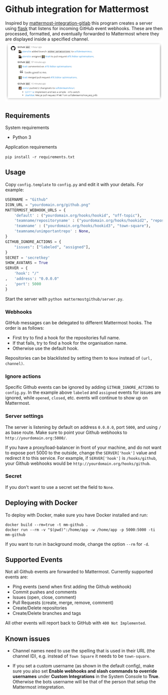 # Github integration for Mattermost

Inspired by [mattermost-integration-gitlab](https://github.com/NotSqrt/mattermost-integration-gitlab) this program creates a server using [flask](https://github.com/mitsuhiko/flask) that listens for incoming GitHub event webhooks. These are then processed, formatted, and eventually forwarded to Mattermost where they are displayed inside a specified channel.
![](docs/preview.png)

## Requirements
System requirements
- Python 3

Application requirements

`pip install -r requirements.txt`

## Usage
Copy `config.template` to `config.py` and edit it with your details. For example:

```python
USERNAME = "Github"
ICON_URL = "yourdomain.org/github.png"
MATTERMOST_WEBHOOK_URLS = {
    'default' : ("yourdomain.org/hooks/hookid", "off-topic"),
    'teamname/repositoryname' : ("yourdomain.org/hooks/hookid2", "repository-channel-id"),
    'teamname' : ("yourdomain.org/hooks/hookid3", "town-square"),
    'teamname/unimportantrepo' : None,
}
GITHUB_IGNORE_ACTIONS = {
    "issues": ["labeled", "assigned"],
}
SECRET = 'secretkey'
SHOW_AVATARS = True
SERVER = {
    'hook': "/"
,   'address': "0.0.0.0"
,   'port': 5000
}
```

Start the server with `python mattermostgithub/server.py`.

### Webhooks
GitHub messages can be delegated to different Mattermost hooks. The order is as
follows:
- First try to find a hook for the repositories full name.
- If that fails, try to find a hook for the organisation name.
- Otherwise use the default hook.

Repositories can be blacklisted by setting them to `None` instead of
`(url, channel)`.

### Ignore actions
Specific Github events can be ignored by adding `GITHUB_IGNORE_ACTIONS` to `config.py`. In the example above `labeled` and `assigned` events for
issues are ignored, while `opened`, `closed`, etc. events will continue to show
up on Mattermost.

### Server settings
The server is listening by default on address `0.0.0.0`, port `5000`, and
using `/` as base route.
Make sure to point your Github webhooks to `http://yourdomain.org:5000/`.

If you have a proxy/load-balancer in front of your machine, and do not want to
expose port 5000 to the outside, change the `SERVER['hook']` value and redirect it
to this service.
For example, if `SERVER['hook']` is `/hooks/github`, your Github webhooks
would be `http://yourdomain.org/hooks/github`.

### Secret
If you don't want to use a secret set the field to `None`.

## Deploying with Docker

To deploy with Docker, make sure you have Docker installed and run:

```
docker build --rm=true -t mm-github .
docker run --rm -v "$(pwd)":/home/app -w /home/app -p 5000:5000 -ti mm-github
```

If you want to run in background mode, change the option `--rm` for `-d`.

## Supported Events

Not all Github events are forwarded to Mattermost. Currently supported events are:

* Ping events (send when first adding the Github webhook)
* Commit pushes and comments
* Issues (open, close, comment)
* Pull Requests (create, merge, remove, comment)
* Create/Delete repositories
* Create/Delete branches and tags

All other events will report back to GitHub with `400 Not Implemented`.

## Known issues

- Channel names need to use the spelling that is used in their URL (the channel ID), e.g. instead
of `Town Square` it needs to be `town-square`.

- If you set a custom username (as shown in the default config), make sure you also set **Enable webhooks and slash commands to override usernames** under **Custom Integrations** in the System Console to **True**. Otherwise the bots username will be that of the person that setup the Mattermost integretation.

